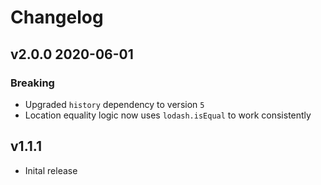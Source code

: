 # Changelog

## v2.0.0 2020-06-01 

### Breaking

- Upgraded `history` dependency to version `5`
- Location equality logic now uses `lodash.isEqual` to work consistently


## v1.1.1

- Inital release